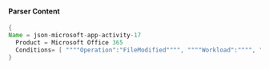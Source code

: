 #### Parser Content
```Java
{
Name = json-microsoft-app-activity-17
  Product = Microsoft Office 365
  Conditions= [ """"Operation":"FileModified"""", """"Workload":"""", """"SourceFileName":"""" ]
}
```